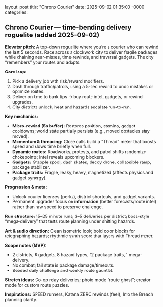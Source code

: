 layout: post
title: "Chrono Courier"
date: 2025-09-02 01:35:00 -0000
categories: 

## Chrono Courier — time-bending delivery roguelite (added 2025-09-02)

**Elevator pitch:** A top-down roguelite where you’re a courier who can rewind the last 5 seconds. Race across a clockwork city to deliver fragile packages while chaining near-misses, time-rewinds, and traversal gadgets. The city “remembers” your routes and adapts.

**Core loop:**
1) Pick a delivery job with risk/reward modifiers.  
2) Dash through traffic/patrols, using a 5-sec rewind to undo mistakes or optimize routes.  
3) Deliver on time to bank tips → buy route intel, gadgets, or rewind upgrades.  
4) City districts unlock; heat and hazards escalate run-to-run.

**Key mechanics:**
- **Micro-rewind (5s buffer):** Restores position, stamina, gadget cooldowns; world state partially persists (e.g., moved obstacles stay moved).  
- **Momentum & threading:** Close calls build a “Thread” meter that boosts speed and slows time briefly when full.  
- **Dynamic routes:** Roadworks, protests, and patrol shifts randomize chokepoints; intel reveals upcoming blockers.  
- **Gadgets:** Grapple spool, dash skates, decoy drone, collapsible ramp, package stabilizer.  
- **Package traits:** Fragile, leaky, heavy, magnetized (affects physics and gadget synergy).

**Progression & meta:**
- Unlock courier licenses (perks), district shortcuts, and gadget variants.  
- Permanent upgrades focus on **information** (better forecasts/route intel) rather than raw speed to preserve challenge.

**Run structure:** 15–25 minute runs; 3–5 deliveries per district; boss-style “mega-delivery” that tests route planning under shifting hazards.

**Art & audio direction:** Clean isometric look; bold color blocks for telegraphing hazards; rhythmic synth score that layers with Thread meter.

**Scope notes (MVP):**
- 2 districts, 6 gadgets, 8 hazard types, 12 package traits, 1 mega-delivery.  
- No combat; fail state is package damage/timeouts.  
- Seeded daily challenge and weekly route gauntlet.

**Stretch ideas:** Co-op relay deliveries; photo mode “route ghost”; creator mode for custom route puzzles.

**Inspirations:** SPEED runners, Katana ZERO rewinds (feel), Into the Breach planning clarity.
